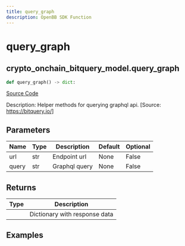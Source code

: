 ```yaml
---
title: query_graph
description: OpenBB SDK Function
---
```


# query_graph

## crypto_onchain_bitquery_model.query_graph

```python title='openbb_terminal/decorators.py'
def query_graph() -> dict:
```
[Source Code](https://github.com/OpenBB-finance/OpenBBTerminal/tree/main/openbb_terminal/decorators.py#L159)

Description: Helper methods for querying graphql api. [Source: https://bitquery.io/]

## Parameters

| Name | Type | Description | Default | Optional |
| ---- | ---- | ----------- | ------- | -------- |
| url | str | Endpoint url | None | False |
| query | str | Graphql query | None | False |

## Returns

| Type | Description |
| ---- | ----------- |
|  | Dictionary with response data |

## Examples

